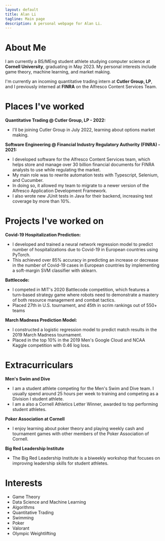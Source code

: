 ```yaml
---
layout: default
title: Alan Li
tagline: Main page
description: A personal webpage for Alan Li.
---
```


# About Me
I am currently a BS/MEng student athlete studying computer science at **Cornell University**, graduating in May 2023. My personal interests include game theory, machine learning, and market making.

I'm currently an incoming quantitative trading intern at **Cutler Group, LP**, and I previously interned at **FINRA** on the Alfresco Content Services Team.

# Places I've worked
**Quantitative Trading @ Cutler Group, LP - 2022:**
- I'll be joining Cutler Group in July 2022, learning about options market making.

**Software Engineering @ Financial Industry Regulatory Authority (FINRA) - 2021:**
- I developed software for the Alfresco Content Services team, which helps store and manage over 30 billion financial documents for FINRA analysts to use while regulating the market.
- My main role was to rewrite automation tests with Typescript, Selenium, and Cucumber. 
- In doing so, it allowed my team to migrate to a newer version of the Alfresco Application Development Framework.
- I also wrote new JUnit tests in Java for their backend, increasing test coverage by more than 10%.

# Projects I've worked on
**Covid-19 Hospitalization Prediction:**
- I developed and trained a neural network regression model to predict number of hospitalizations due to Covid-19 in European countries using PyTorch.
- This achieved over 85% accuracy in predicting an increase or decrease in the number of Covid-19 cases in European countries by implementing a soft-margin SVM classifier with sklearn.

**Battlecode:**
- I competed in MIT's 2020 Battlecode competition, which features a turn-based strategy game where robots need to demonstrate a mastery of both resource management and combat tactics.
- Placed 27th in U.S. tournament, and 45th in scrim rankings out of 550+ teams

**March Madness Prediction Model:**
- I constructed a logistic regression model to predict match results in the 2019 March Madness tournament.
- Placed in the top 10% in the 2019 Men's Google Cloud and NCAA Kaggle competition with 0.46 log loss.

# Extracurriculars
**Men's Swim and Dive**
- I am a student athlete competing for the Men's Swim and Dive team. I usually spend around 25 hours per week to training and competing as a Division I student athlete.
- I am a also a Cornell Athletics Letter Winner, awarded to top performing student athletes.

**Poker Association at Cornell**
- I enjoy learning about poker theory and playing weekly cash and tournament games with other members of the Poker Association of Cornell.

**Big Red Leadership Institute**
- The Big Red Leadership Institute is a biweekly workshop that focuses on improving leadership skills for student athletes.

# Interests
- Game Theory
- Data Science and Machine Learning
- Algorithms
- Quantitative Trading
- Swimming
- Poker
- Valorant
- Olympic Weightlifting
